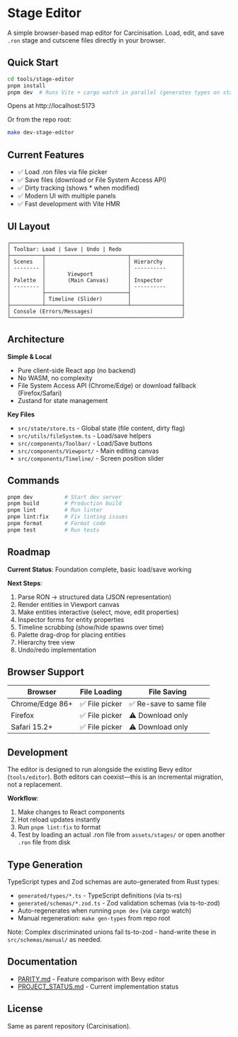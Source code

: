 # Stage Editor

A simple browser-based map editor for Carcinisation. Load, edit, and save `.ron` stage and cutscene files directly in your browser.

## Quick Start

```bash
cd tools/stage-editor
pnpm install
pnpm dev  # Runs Vite + cargo watch in parallel (generates types on startup and Rust changes)
```

Opens at http://localhost:5173

Or from the repo root:

```bash
make dev-stage-editor
```

## Current Features

- ✅ Load .ron files via file picker
- ✅ Save files (download or File System Access API)
- ✅ Dirty tracking (shows \* when modified)
- ✅ Modern UI with multiple panels
- ✅ Fast development with Vite HMR

## UI Layout

```
┌──────────────────────────────────────────────────────┐
│ Toolbar: Load | Save | Undo | Redo                   │
├──────────┬──────────────────────────┬────────────────┤
│ Scenes   │                          │ Hierarchy      │
│ -------- │                          │ ----------     │
│          │       Viewport           │                │
│ Palette  │       (Main Canvas)      │ Inspector      │
│ -------- │                          │ ----------     │
│          ├──────────────────────────┤                │
│          │ Timeline (Slider)        │                │
├──────────┴──────────────────────────┴────────────────┤
│ Console (Errors/Messages)                            │
└──────────────────────────────────────────────────────┘
```

## Architecture

**Simple & Local**

- Pure client-side React app (no backend)
- No WASM, no complexity
- File System Access API (Chrome/Edge) or download fallback (Firefox/Safari)
- Zustand for state management

**Key Files**

- `src/state/store.ts` - Global state (file content, dirty flag)
- `src/utils/fileSystem.ts` - Load/save helpers
- `src/components/Toolbar/` - Load/Save buttons
- `src/components/Viewport/` - Main editing canvas
- `src/components/Timeline/` - Screen position slider

## Commands

```bash
pnpm dev          # Start dev server
pnpm build        # Production build
pnpm lint         # Run linter
pnpm lint:fix     # Fix linting issues
pnpm format       # Format code
pnpm test         # Run tests
```

## Roadmap

**Current Status**: Foundation complete, basic load/save working

**Next Steps**:

1. Parse RON → structured data (JSON representation)
2. Render entities in Viewport canvas
3. Make entities interactive (select, move, edit properties)
4. Inspector forms for entity properties
5. Timeline scrubbing (show/hide spawns over time)
6. Palette drag-drop for placing entities
7. Hierarchy tree view
8. Undo/redo implementation

## Browser Support

| Browser         | File Loading   | File Saving             |
| --------------- | -------------- | ----------------------- |
| Chrome/Edge 86+ | ✅ File picker | ✅ Re-save to same file |
| Firefox         | ✅ File picker | ⚠️ Download only        |
| Safari 15.2+    | ✅ File picker | ⚠️ Download only        |

## Development

The editor is designed to run alongside the existing Bevy editor (`tools/editor`). Both editors can coexist—this is an incremental migration, not a replacement.

**Workflow**:

1. Make changes to React components
2. Hot reload updates instantly
3. Run `pnpm lint:fix` to format
4. Test by loading an actual .ron file from `assets/stages/` or open another `.ron` file from disk

## Type Generation

TypeScript types and Zod schemas are auto-generated from Rust types:

- `generated/types/*.ts` - TypeScript definitions (via ts-rs)
- `generated/schemas/*.zod.ts` - Zod validation schemas (via ts-to-zod)
- Auto-regenerates when running `pnpm dev` (via cargo watch)
- Manual regeneration: `make gen-types` from repo root

Note: Complex discriminated unions fail ts-to-zod - hand-write these in `src/schemas/manual/` as needed.

## Documentation

- [PARITY.md](./PARITY.md) - Feature comparison with Bevy editor
- [PROJECT_STATUS.md](./PROJECT_STATUS.md) - Current implementation status

## License

Same as parent repository (Carcinisation).
